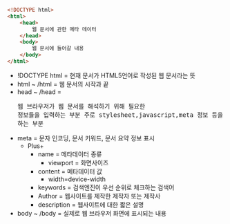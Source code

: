 ```html
<!DOCTYPE html>
<html>
    <head>
        웹 문서에 관한 메타 데이터
    </head>
    <body>
        웹 문서에 들어갈 내용
    </body>
</html>
```
  - !DOCTYPE html = 현재 문서가 HTML5언어로 작성된 웹 문서라는 뜻
  - html ~ /html = 웹 문서의 시작과 끝
  - head ~ /head = <pre>웹 브라우저가 웹 문서를 해석하기 위해 필요한 정보들을 입력하는 부분
  주로 stylesheet,javascript,meta 정보 등을 표시 하는 부분</pre>
  - meta = 문자 인코딩, 문서 키워드, 문서 요약 정보 표시
    - Plus+
      - name = 메타데이터 종류
        - viewport = 화면사이즈
      - content = 메타데이터 값
        - width=device-width
      - keywords = 검색엔진이 우선 순위로 체크하는 검색어
      - Author = 웹사이트를 제작한 제작자 또는 제작사
      - description = 웹사이트에 대한 짧은 설명
  - body ~ /body = 실제로 웹 브라우저 화면에 표시되는 내용
